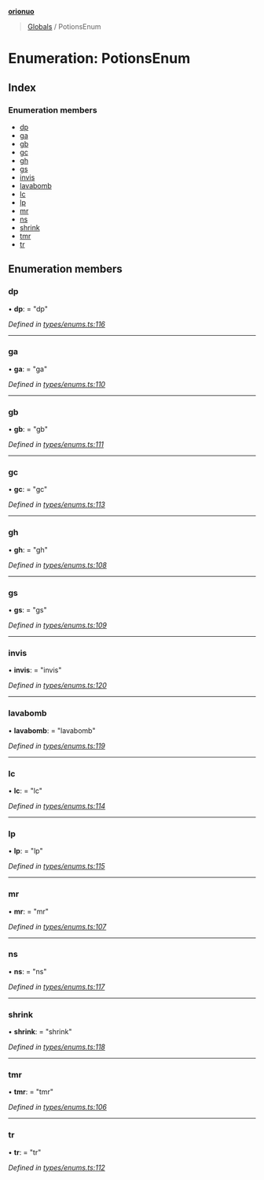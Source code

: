 **[orionuo](../README.md)**

> [Globals](../globals.md) / PotionsEnum

# Enumeration: PotionsEnum

## Index

### Enumeration members

* [dp](potionsenum.md#dp)
* [ga](potionsenum.md#ga)
* [gb](potionsenum.md#gb)
* [gc](potionsenum.md#gc)
* [gh](potionsenum.md#gh)
* [gs](potionsenum.md#gs)
* [invis](potionsenum.md#invis)
* [lavabomb](potionsenum.md#lavabomb)
* [lc](potionsenum.md#lc)
* [lp](potionsenum.md#lp)
* [mr](potionsenum.md#mr)
* [ns](potionsenum.md#ns)
* [shrink](potionsenum.md#shrink)
* [tmr](potionsenum.md#tmr)
* [tr](potionsenum.md#tr)

## Enumeration members

### dp

•  **dp**:  = "dp"

*Defined in [types/enums.ts:116](https://github.com/msviha/orionuo/blob/e41bac5/src/types/enums.ts#L116)*

___

### ga

•  **ga**:  = "ga"

*Defined in [types/enums.ts:110](https://github.com/msviha/orionuo/blob/e41bac5/src/types/enums.ts#L110)*

___

### gb

•  **gb**:  = "gb"

*Defined in [types/enums.ts:111](https://github.com/msviha/orionuo/blob/e41bac5/src/types/enums.ts#L111)*

___

### gc

•  **gc**:  = "gc"

*Defined in [types/enums.ts:113](https://github.com/msviha/orionuo/blob/e41bac5/src/types/enums.ts#L113)*

___

### gh

•  **gh**:  = "gh"

*Defined in [types/enums.ts:108](https://github.com/msviha/orionuo/blob/e41bac5/src/types/enums.ts#L108)*

___

### gs

•  **gs**:  = "gs"

*Defined in [types/enums.ts:109](https://github.com/msviha/orionuo/blob/e41bac5/src/types/enums.ts#L109)*

___

### invis

•  **invis**:  = "invis"

*Defined in [types/enums.ts:120](https://github.com/msviha/orionuo/blob/e41bac5/src/types/enums.ts#L120)*

___

### lavabomb

•  **lavabomb**:  = "lavabomb"

*Defined in [types/enums.ts:119](https://github.com/msviha/orionuo/blob/e41bac5/src/types/enums.ts#L119)*

___

### lc

•  **lc**:  = "lc"

*Defined in [types/enums.ts:114](https://github.com/msviha/orionuo/blob/e41bac5/src/types/enums.ts#L114)*

___

### lp

•  **lp**:  = "lp"

*Defined in [types/enums.ts:115](https://github.com/msviha/orionuo/blob/e41bac5/src/types/enums.ts#L115)*

___

### mr

•  **mr**:  = "mr"

*Defined in [types/enums.ts:107](https://github.com/msviha/orionuo/blob/e41bac5/src/types/enums.ts#L107)*

___

### ns

•  **ns**:  = "ns"

*Defined in [types/enums.ts:117](https://github.com/msviha/orionuo/blob/e41bac5/src/types/enums.ts#L117)*

___

### shrink

•  **shrink**:  = "shrink"

*Defined in [types/enums.ts:118](https://github.com/msviha/orionuo/blob/e41bac5/src/types/enums.ts#L118)*

___

### tmr

•  **tmr**:  = "tmr"

*Defined in [types/enums.ts:106](https://github.com/msviha/orionuo/blob/e41bac5/src/types/enums.ts#L106)*

___

### tr

•  **tr**:  = "tr"

*Defined in [types/enums.ts:112](https://github.com/msviha/orionuo/blob/e41bac5/src/types/enums.ts#L112)*
